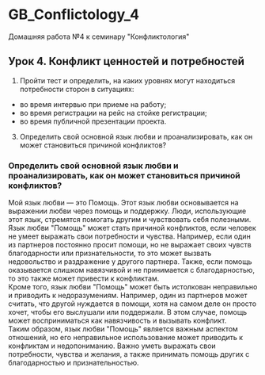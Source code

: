 # GB_Conflictology_4
Домашняя работа №4 к семинару "Конфликтология"

## Урок 4. Конфликт ценностей и потребностей
1. Пройти тест и определить, на каких уровнях могут находиться потребности сторон в ситуациях:
- во время интервью при приеме на работу;
- во время регистрации на рейс на стойке регистрации;
- во время публичной презентации проекта.
3. Определить свой основной язык любви и проанализировать, как он может становиться причиной конфликтов?

### Определить свой основной язык любви и проанализировать, как он может становиться причиной конфликтов?

Мой язык любви — это Помощь. Этот язык любви основывается на выражении любви через помощь и поддержку. Люди, использующие этот язык, стремятся помогать другим и чувствовать себя полезными.  
Язык любви "Помощь" может стать причиной конфликтов, если человек не умеет выражать свои потребности и чувства. Например, если один из партнеров постоянно просит помощи, но не выражает своих чувств благодарности или признательности, то это может вызвать недовольство и раздражение у другого партнера. Также, если помощь оказывается слишком навязчивой и не принимается с благодарностью, то это также может привести к конфликтам.  
Кроме того, язык любви "Помощь" может быть истолкован неправильно и приводить к недоразумениям. Например, один из партнеров может считать, что другой нуждается в помощи, хотя на самом деле он просто хочет, чтобы его выслушали или поддержали. В этом случае, помощь может восприниматься как навязчивость и вызывать конфликт.  
Таким образом, язык любви "Помощь" является важным аспектом отношений, но его неправильное использование может приводить к конфликтам и недопониманию. Важно уметь выражать свои потребности, чувства и желания, а также принимать помощь других с благодарностью и признательностью.  
